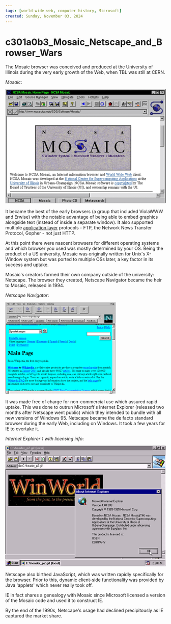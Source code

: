 ```yaml
---
tags: [world-wide-web, computer-history, Microsoft]
created: Sunday, November 03, 2024
---
```


# c301a0b3_Mosaic_Netscape_and_Browser_Wars

The Mosaic browser was conceived and produced at the University of Illinois
during the very early growth of the Web, when TBL was still at CERN.

_Mosaic_:

![Mosaic browser](static/mosaic-browser.jpg)

It became the best of the early browsers (a group that included ViolaWWW and
Erwise) with the notable advantage of being able to embed graphics alongside
text (instead of inside a separate window). It also supported multiple
[application layer](Application_Layer_of_Internet_Protocol.md) protocols - FTP,
the Network News Transfer Protocol, Gopher - not just HTTP.

At this point there were nascent browsers for different operating systems and
which browser you used was mostly determined by your OS. Being the product of a
US university, Mosaic was originally written for Unix's X-Window system but was
ported to multiple OSs later, a key factor in its success and uptake.

Mosaic's creators formed their own company outside of the university: Netscape.
The browser they created, Netscape Navigator became the heir to Mosaic, released
in 1994.

_Netscape Navigator_:

![Netscape Navigator](static/Navigator_Netscape.png)

It was made free of charge for non-commercial use which assured rapid uptake.
This was done to outrun Microsoft's Internet Explorer (released two months after
Netscape went public) which they intended to bundle with all new versions of
Windows 95. Netscape became the de facto standard browser during the early Web,
including on Windows. It took a few years for IE to overtake it.

_Internet Explorer 1 with licensing info_:

![Internet Explorer](static/internet_explorer.png)

Netscape also birthed JavaScript, which was written rapidly specifically for the
browser. Prior to this, dynamic client-side functionality was provided by Java
'applets' which never really took off.

IE in fact shares a genealogy with Mosaic since Microsoft licensed a version of
the Mosaic code and used it to construct IE.

By the end of the 1990s, Netscape's usage had declined precipitously as IE
captured the market share.
